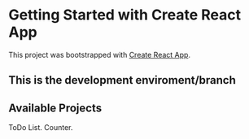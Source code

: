 # Getting Started with Create React App

This project was bootstrapped with [Create React App](https://github.com/facebook/create-react-app).

## This is the development enviroment/branch

## Available Projects

ToDo List.
Counter.
